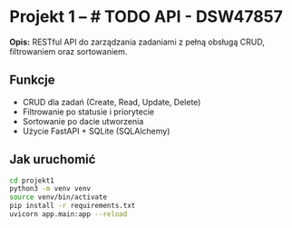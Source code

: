 # Projekt 1 – # TODO API - DSW47857

**Opis:** RESTful API do zarządzania zadaniami z pełną obsługą CRUD, filtrowaniem oraz sortowaniem.

## Funkcje
- CRUD dla zadań (Create, Read, Update, Delete)
- Filtrowanie po statusie i priorytecie
- Sortowanie po dacie utworzenia
- Użycie FastAPI + SQLite (SQLAlchemy)

## Jak uruchomić
```bash
cd projekt1
python3 -m venv venv
source venv/bin/activate
pip install -r requirements.txt
uvicorn app.main:app --reload